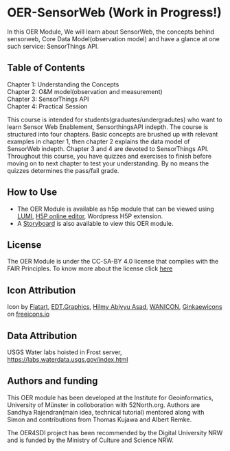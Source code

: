 # OER-SensorWeb (Work in Progress!)

In this OER Module, We will learn about SensorWeb, the concepts behind sensorweb, Core Data Model(observation model) and have a glance at one such service: SensorThings API.

## Table of Contents
Chapter 1: Understanding the Concepts <br />
Chapter 2: O&M model(observation and measurement) <br />
Chapter 3: SensorThings API <br/>
Chapter 4: Practical Session

This course is intended for students(graduates/undergradutes) who want to learn Sensor Web Enablement, SensorthingsAPI indepth. The course is structured into four chapters. Basic concepts are brushed up with relevant examples in chapter 1, then chapter 2 explains the data model of SensorWeb indepth. Chapter 3 and 4 are devoted to SensorThings API. Throughout this course, you have quizzes and exercises to finish before moving on to next chapter to test your understanding. By no means the quizzes determines the pass/fail grade.

## How to Use
+ The OER Module is available as h5p module that can be viewed using [LUMI](https://app.lumi.education/), [H5P online editor](https://h5p.org/node/add/h5p-content), Wordpress H5P extension.
+ A [Storyboard](Storyboard.MD) is also available to view this OER module.

## License
The OER Module is under the CC-SA-BY 4.0 license that complies with the FAIR Principles. To know more about the license click [here](LICENSE.MD)

## Icon Attribution
Icon by <a href="https://freeicons.io/profile/205927">Flatart</a>, <a href="https://freeicons.io/profile/8908">EDT.Graphics</a>, <a href="https://freeicons.io/profile/75801">Hilmy Abiyyu Asad</a>, <a href="https://freeicons.io/profile/88863">WANICON</a>, <a href="https://freeicons.io/profile/122327">Ginkaewicons</a> on <a href="https://freeicons.io">freeicons.io</a>

## Data Attribution
USGS Water labs hoisted in Frost server, https://labs.waterdata.usgs.gov/index.html

## Authors and funding
This OER module has been developed at the Institute for Geoinformatics, University of Münster in colloboration with 52North.org. Authors are Sandhya Rajendran(main idea, technical tutorial) mentored along with Simon and contributions from Thomas Kujawa and Albert Remke.

The OER4SDI project has been recommended by the Digital University NRW and is funded by the Ministry of Culture and Science NRW.
